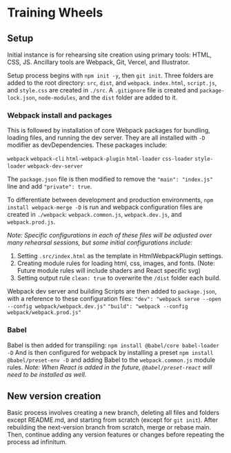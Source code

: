 # Training Wheels 

## Setup
Initial instance is for rehearsing site creation using primary tools: HTML, CSS, JS.  Ancillary tools are Webpack, Git, Vercel, and Illustrator.

Setup process begins with `npm init -y`, then `git init`.  Three folders are added to the root directory: `src`, `dist`, and `webpack`.  `index.html`, `script.js`, and `style.css` are created in `./src`.  A `.gitignore` file is created and `package-lock.json`, `node-modules`, and the `dist` folder are added to it.  

### Webpack install and packages
This is followed by installation of core Webpack packages for bundling, loading files, and running the dev server.  They are all installed with `-D` modifier as devDependencies.  These packages include:

`webpack`
`webpack-cli`
`html-webpack-plugin`
`html-loader`
`css-loader`
`style-loader`
`webpack-dev-server`

The `package.json` file is then modified to remove the `"main": "index.js"` line and add `"private": true`.

To differentiate between development and production environments, `npm install webpack-merge -D` is run and webpack configuration files are created in `./webpack`: `webpack.common.js`, `webpack.dev.js`, and `webpack.prod.js`. 

*Note: Specific configurations in each of these files will be adjusted over many rehearsal sessions, but some initial configurations include:*

1. Setting `.src/index.html` as the template in HtmlWebpackPlugin settings.
2. Creating module rules for loading html, css, images, and fonts.  (Note: Future module rules will include shaders and React specific svg)
3. Setting output rule `clean: true` to overwrite the `/dist` folder each build.

Webpack dev server and building Scripts are then added to `package.json`, with a reference to these configuration files: 
`"dev": "webpack serve --open --config webpack/webpack.dev.js"`
`"build": "webpack --config webpack/webpack.prod.js"`

### Babel
Babel is then added for transpiling:  `npm install @babel/core babel-loader -D`
And is then configured for webpack by installing a preset `npm install @babel/preset-env -D` and adding Babel to the `webpack.common.js` module rules.  *Note: When React is added in the future, `@babel/preset-react` will need to be installed as well.*

## New version creation
Basic process involves creating a new branch, deleting all files and folders except README.md, and starting from scratch (except for `git init`).  After rebuilding the next-version branch from scratch, merge or rebase main.  Then, continue adding any version features or changes before repeating the process ad infinitum.